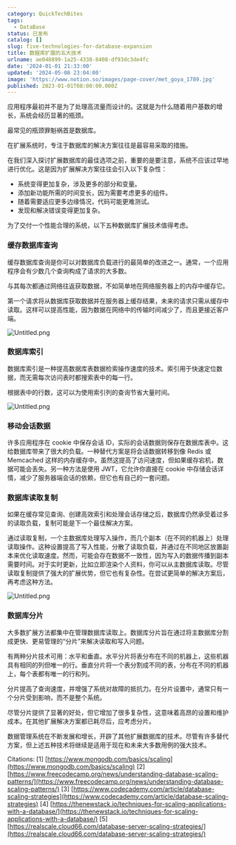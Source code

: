```yaml
---
category: QuickTechBites
tags:
  - DataBase
status: 已发布
catalog: []
slug: five-technologies-for-database-expansion
title: 数据库扩展的五大技术
urlname: ae048899-1a25-4338-8408-df93dc3de4fc
date: '2024-01-01 21:33:00'
updated: '2024-05-08 23:04:00'
image: 'https://www.notion.so/images/page-cover/met_goya_1789.jpg'
published: 2023-01-01T08:00:00.000Z
---
```


应用程序最初并不是为了处理高流量而设计的。这就是为什么随着用户基数的增长，系统会经历显著的瓶颈。


最常见的瓶颈罪魁祸首是数据库。


在扩展系统时，专注于数据库的解决方案往往是最容易采取的措施。


在我们深入探讨扩展数据库的最佳选项之前，重要的是要注意，系统不应该过早地进行优化。这是因为扩展解决方案往往会引入以下复杂性：

- 系统变得更加复杂，涉及更多的部分和变量。
- 添加新功能所需的时间变长，因为需要考虑更多的组件。
- 随着需要适应更多边缘情况，代码可能更难测试。
- 发现和解决错误变得更加复杂。

为了交付一个性能合理的系统，以下五种数据库扩展技术值得考虑。


### **缓存数据库查询**


缓存数据库查询是你可以对数据库负载进行的最简单的改进之一。通常，一个应用程序会有少数几个查询构成了请求的大多数。


与其每次都通过网络往返获取数据，不如简单地在网络服务器上的内存中缓存它。


第一个请求将从数据库获取数据并在服务器上缓存结果，未来的请求只需从缓存中读取。这样可以提高性能，因为数据在网络中的传输时间减少了，而且更接近客户端。


![Untitled.png](https://prod-files-secure.s3.us-west-2.amazonaws.com/5d24fe63-e567-4804-86f9-9fdc62e13082/90ccd300-8cb4-4392-a93f-76f7d0b7f352/Untitled.png?X-Amz-Algorithm=AWS4-HMAC-SHA256&X-Amz-Content-Sha256=UNSIGNED-PAYLOAD&X-Amz-Credential=ASIAZI2LB466WZX2D57X%2F20250324%2Fus-west-2%2Fs3%2Faws4_request&X-Amz-Date=20250324T213355Z&X-Amz-Expires=3600&X-Amz-Security-Token=IQoJb3JpZ2luX2VjEJ3%2F%2F%2F%2F%2F%2F%2F%2F%2F%2FwEaCXVzLXdlc3QtMiJGMEQCIBXKNinNuxauYdXmiLTJK1YbZgz29MAkovVTyAGBkORzAiB5f%2FIcph%2BsblNHsCOVAY0RwsNlOIBWBHhl%2Bcn7BnQOYCqIBAj2%2F%2F%2F%2F%2F%2F%2F%2F%2F%2F8BEAAaDDYzNzQyMzE4MzgwNSIMwmFno7wYPI%2B2689xKtwD8qJyW3mD3TK325hi8VHi%2F6CkwKXupkA9MkSNa6ci1uxUy4%2BtlCQFeQtd3LAZ1VS%2BdRcMGxVYS3VoL6cme7xTDS7B%2B3D4e7m5a%2F8jSYZKBp0HAvztaQgxLCSaZwwYVqEWIUxXNF%2BdmkrJKtn%2BogSAgDiC%2Fx40q%2FlllZ0pd95V7lnxAC0dvuTwVAlpSpCdAjNJJrpE7uC%2Bt1iv0gL14OOc8Q4nOdD8p5m%2Bp6MWDYNk5tHDmBvPuzFV5xi0UG2ju4T6%2BtmD8aMH0rt1uEBcZu8xYbQ9IX%2FJ3j%2FLtSpadkdY3BweFl3ksxk00jSwN4p1ajCXQBx4EC0WX8TUG0xa6cat69izp0F5fft2d%2B583BAq%2FVCKexR%2BygkvcTy8MaSUUx4Sg8y9f9%2BSibW3vBNue%2BMriLD8wos0O9dJJq4CEhV9FBOlmRwYQVeemRvZxPcmRpEiCmZS%2Bxg1TG0W0ACQCxiQR5G2wUx3As2fprXxeOwQVfUitAV3hQXFmjAdqrXm%2B72PbBE6fDPOW5p51XIN8bk5erNNXeJQJheo5v2BXIZyCmNZ0xTfU%2BXueMseXLRXj9ZP0L5EJcB3gzdjn4F97hanb6125BtIISkt2uy7RGJYADIpa9x66R0zx09Su%2FEw7JCHvwY6pgHZvDtbHnVtNUFj5HcqgXFpM%2FpG27c2qKJjzFCsPeYm%2FnFHLEc5QB7TlhhqPcbf2Lf8Wd3QGr4ofU9Z3n7ZsK1v3zW1uuxCtwywSvOfPCncq8I1CcJWCCt0BdJqCGY4NQ7Y7kvkpn19ug9NpQHOInJ8M9yMdvxJulhnPWmsDcZCtm2k2P80u%2B4HtluA2MaiC9vyzg2tnEhYlN5v3qdK6XwdeqkDz425&X-Amz-Signature=1e65a9dc702a6374f7d967190a598af2deea269ebab7952512a7bf5de6b14bca&X-Amz-SignedHeaders=host&x-id=GetObject)


### **数据库索引**


数据库索引是一种提高数据库表数据检索操作速度的技术。索引用于快速定位数据，而无需每次访问表时都搜索表中的每一行。


根据表中的行数，这可以为使用索引列的查询节省大量时间。


![Untitled.png](https://prod-files-secure.s3.us-west-2.amazonaws.com/5d24fe63-e567-4804-86f9-9fdc62e13082/d4109739-24f9-4adf-abd6-8eec0d12f3c8/Untitled.png?X-Amz-Algorithm=AWS4-HMAC-SHA256&X-Amz-Content-Sha256=UNSIGNED-PAYLOAD&X-Amz-Credential=ASIAZI2LB466WZX2D57X%2F20250324%2Fus-west-2%2Fs3%2Faws4_request&X-Amz-Date=20250324T213355Z&X-Amz-Expires=3600&X-Amz-Security-Token=IQoJb3JpZ2luX2VjEJ3%2F%2F%2F%2F%2F%2F%2F%2F%2F%2FwEaCXVzLXdlc3QtMiJGMEQCIBXKNinNuxauYdXmiLTJK1YbZgz29MAkovVTyAGBkORzAiB5f%2FIcph%2BsblNHsCOVAY0RwsNlOIBWBHhl%2Bcn7BnQOYCqIBAj2%2F%2F%2F%2F%2F%2F%2F%2F%2F%2F8BEAAaDDYzNzQyMzE4MzgwNSIMwmFno7wYPI%2B2689xKtwD8qJyW3mD3TK325hi8VHi%2F6CkwKXupkA9MkSNa6ci1uxUy4%2BtlCQFeQtd3LAZ1VS%2BdRcMGxVYS3VoL6cme7xTDS7B%2B3D4e7m5a%2F8jSYZKBp0HAvztaQgxLCSaZwwYVqEWIUxXNF%2BdmkrJKtn%2BogSAgDiC%2Fx40q%2FlllZ0pd95V7lnxAC0dvuTwVAlpSpCdAjNJJrpE7uC%2Bt1iv0gL14OOc8Q4nOdD8p5m%2Bp6MWDYNk5tHDmBvPuzFV5xi0UG2ju4T6%2BtmD8aMH0rt1uEBcZu8xYbQ9IX%2FJ3j%2FLtSpadkdY3BweFl3ksxk00jSwN4p1ajCXQBx4EC0WX8TUG0xa6cat69izp0F5fft2d%2B583BAq%2FVCKexR%2BygkvcTy8MaSUUx4Sg8y9f9%2BSibW3vBNue%2BMriLD8wos0O9dJJq4CEhV9FBOlmRwYQVeemRvZxPcmRpEiCmZS%2Bxg1TG0W0ACQCxiQR5G2wUx3As2fprXxeOwQVfUitAV3hQXFmjAdqrXm%2B72PbBE6fDPOW5p51XIN8bk5erNNXeJQJheo5v2BXIZyCmNZ0xTfU%2BXueMseXLRXj9ZP0L5EJcB3gzdjn4F97hanb6125BtIISkt2uy7RGJYADIpa9x66R0zx09Su%2FEw7JCHvwY6pgHZvDtbHnVtNUFj5HcqgXFpM%2FpG27c2qKJjzFCsPeYm%2FnFHLEc5QB7TlhhqPcbf2Lf8Wd3QGr4ofU9Z3n7ZsK1v3zW1uuxCtwywSvOfPCncq8I1CcJWCCt0BdJqCGY4NQ7Y7kvkpn19ug9NpQHOInJ8M9yMdvxJulhnPWmsDcZCtm2k2P80u%2B4HtluA2MaiC9vyzg2tnEhYlN5v3qdK6XwdeqkDz425&X-Amz-Signature=5a737d717c46c5b2419bfef4b13bd7f5c1ff8e00308e0f486903296a31883125&X-Amz-SignedHeaders=host&x-id=GetObject)


### **移动会话数据**


许多应用程序在 cookie 中保存会话 ID，实际的会话数据则保存在数据库表中。这给数据库带来了很大的负载。一种替代方案是将会话数据转移到像 Redis 或 Memcached 这样的内存缓存中。虽然这提高了访问速度，但如果缓存宕机，数据可能会丢失。另一种方法是使用 JWT，它允许你直接在 cookie 中存储会话详情，减少了服务器端会话的依赖，但它也有自己的一套问题。


### **数据库读取复制**


如果在缓存常见查询、创建高效索引和处理会话存储之后，数据库仍然承受着过多的读取负载，复制可能是下一个最佳解决方案。


通过读取复制，一个主数据库处理写入操作，而几个副本（在不同的机器上）处理读取操作。这种设置提高了写入性能，分散了读取负载，并通过在不同地区放置副本来优化读取速度。然而，可能会存在数据不一致性，因为写入的数据传播到副本需要时间。对于实时更新，比如立即渲染个人资料，你可以从主数据库读取。尽管读取复制提供了强大的扩展优势，但它也有复杂性。在尝试更简单的解决方案后，再考虑这种方法。


![Untitled.png](https://prod-files-secure.s3.us-west-2.amazonaws.com/5d24fe63-e567-4804-86f9-9fdc62e13082/24928cbe-8502-42c3-8c51-57b72171cc67/Untitled.png?X-Amz-Algorithm=AWS4-HMAC-SHA256&X-Amz-Content-Sha256=UNSIGNED-PAYLOAD&X-Amz-Credential=ASIAZI2LB466WZX2D57X%2F20250324%2Fus-west-2%2Fs3%2Faws4_request&X-Amz-Date=20250324T213355Z&X-Amz-Expires=3600&X-Amz-Security-Token=IQoJb3JpZ2luX2VjEJ3%2F%2F%2F%2F%2F%2F%2F%2F%2F%2FwEaCXVzLXdlc3QtMiJGMEQCIBXKNinNuxauYdXmiLTJK1YbZgz29MAkovVTyAGBkORzAiB5f%2FIcph%2BsblNHsCOVAY0RwsNlOIBWBHhl%2Bcn7BnQOYCqIBAj2%2F%2F%2F%2F%2F%2F%2F%2F%2F%2F8BEAAaDDYzNzQyMzE4MzgwNSIMwmFno7wYPI%2B2689xKtwD8qJyW3mD3TK325hi8VHi%2F6CkwKXupkA9MkSNa6ci1uxUy4%2BtlCQFeQtd3LAZ1VS%2BdRcMGxVYS3VoL6cme7xTDS7B%2B3D4e7m5a%2F8jSYZKBp0HAvztaQgxLCSaZwwYVqEWIUxXNF%2BdmkrJKtn%2BogSAgDiC%2Fx40q%2FlllZ0pd95V7lnxAC0dvuTwVAlpSpCdAjNJJrpE7uC%2Bt1iv0gL14OOc8Q4nOdD8p5m%2Bp6MWDYNk5tHDmBvPuzFV5xi0UG2ju4T6%2BtmD8aMH0rt1uEBcZu8xYbQ9IX%2FJ3j%2FLtSpadkdY3BweFl3ksxk00jSwN4p1ajCXQBx4EC0WX8TUG0xa6cat69izp0F5fft2d%2B583BAq%2FVCKexR%2BygkvcTy8MaSUUx4Sg8y9f9%2BSibW3vBNue%2BMriLD8wos0O9dJJq4CEhV9FBOlmRwYQVeemRvZxPcmRpEiCmZS%2Bxg1TG0W0ACQCxiQR5G2wUx3As2fprXxeOwQVfUitAV3hQXFmjAdqrXm%2B72PbBE6fDPOW5p51XIN8bk5erNNXeJQJheo5v2BXIZyCmNZ0xTfU%2BXueMseXLRXj9ZP0L5EJcB3gzdjn4F97hanb6125BtIISkt2uy7RGJYADIpa9x66R0zx09Su%2FEw7JCHvwY6pgHZvDtbHnVtNUFj5HcqgXFpM%2FpG27c2qKJjzFCsPeYm%2FnFHLEc5QB7TlhhqPcbf2Lf8Wd3QGr4ofU9Z3n7ZsK1v3zW1uuxCtwywSvOfPCncq8I1CcJWCCt0BdJqCGY4NQ7Y7kvkpn19ug9NpQHOInJ8M9yMdvxJulhnPWmsDcZCtm2k2P80u%2B4HtluA2MaiC9vyzg2tnEhYlN5v3qdK6XwdeqkDz425&X-Amz-Signature=ebd5d0c05ea2b39afe3e08b157a4564a3d3206cbcff30ac15ec111dc50852ab8&X-Amz-SignedHeaders=host&x-id=GetObject)


### **数据库分片**


大多数扩展方法都集中在管理数据库读取上。数据库分片旨在通过将主数据库分割成更快、更易管理的“分片”来解决读取和写入问题。


有两种分片技术可用：水平和垂直。水平分片将表分布在不同的机器上，这些机器具有相同的列但唯一的行。垂直分片将一个表分割成不同的表，分布在不同的机器上，每个表都有唯一的行和列。


分片提高了查询速度，并增强了系统对故障的抵抗力。在分片设置中，通常只有一个分片受到影响，而不是整个系统。


尽管分片提供了显著的好处，但它增加了很多复杂性，这意味着高昂的设置和维护成本。在其他扩展解决方案都已耗尽后，应考虑分片。


数据管理系统在不断发展和增长，开辟了其他扩展数据库的技术。尽管有许多替代方案，但上述五种技术将继续是适用于现在和未来大多数用例的强大技术。


Citations:
[1] [https://www.mongodb.com/basics/scaling](https://www.mongodb.com/basics/scaling)
[2] [https://www.freecodecamp.org/news/understanding-database-scaling-patterns/](https://www.freecodecamp.org/news/understanding-database-scaling-patterns/)
[3] [https://www.codecademy.com/article/database-scaling-strategies](https://www.codecademy.com/article/database-scaling-strategies)
[4] [https://thenewstack.io/techniques-for-scaling-applications-with-a-database/](https://thenewstack.io/techniques-for-scaling-applications-with-a-database/)
[5] [https://realscale.cloud66.com/database-server-scaling-strategies/](https://realscale.cloud66.com/database-server-scaling-strategies/)

